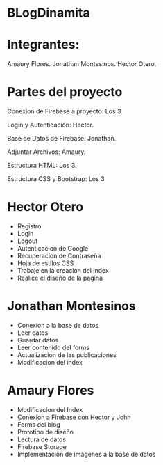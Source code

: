 # BLogDinamita

# Integrantes: 
Amaury Flores. 
Jonathan Montesinos. 
Hector Otero.

# Partes del proyecto 
Conexion de Firebase a proyecto: Los 3

Login y Autenticación: Hector. 

Base de Datos de Firebase: Jonathan.

Adjuntar Archivos: Amaury.

Estructura HTML: Los 3.

Estructura CSS y Bootstrap: Los 3

# Hector Otero 
- Registro
- Login 
- Logout
- Autenticacion de Google
- Recuperacion de Contraseña
- Hoja de estilos CSS
- Trabaje en la creacion del index
- Realice el diseño de la pagina 

# Jonathan Montesinos
- Conexion a la base de datos
- Leer datos
- Guardar datos
- Leer contenido del forms 
- Actualizacion de las publicaciones
- Modificacion del index

# Amaury Flores
- Modificacion del Index
- Conexion a Firebase con Hector y John
- Forms del blog
- Prototipo de diseño
- Lectura de datos
- Firebase Storage
- Implementacion de imagenes a la base de datos
 
